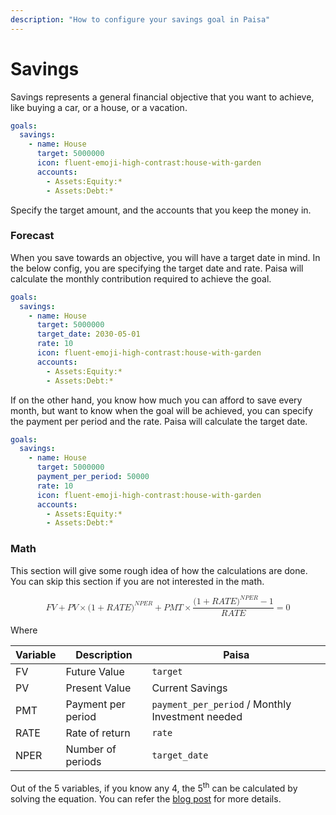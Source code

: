 ```yaml
---
description: "How to configure your savings goal in Paisa"
---
```


# Savings

Savings represents a general financial objective that you want to
achieve, like buying a car, or a house, or a vacation.

```yaml
goals:
  savings:
    - name: House
      target: 5000000
      icon: fluent-emoji-high-contrast:house-with-garden
      accounts:
        - Assets:Equity:*
        - Assets:Debt:*
```

Specify the target amount, and the accounts that you keep the money
in.

### Forecast

When you save towards an objective, you will have a target date in
mind. In the below config, you are specifying the target date and
rate. Paisa will calculate the monthly contribution required to
achieve the goal.

```yaml hl_lines="5-6"
goals:
  savings:
    - name: House
      target: 5000000
      target_date: 2030-05-01
      rate: 10
      icon: fluent-emoji-high-contrast:house-with-garden
      accounts:
        - Assets:Equity:*
        - Assets:Debt:*
```

If on the other hand, you know how much you can afford to save every
month, but want to know when the goal will be achieved, you can
specify the payment per period and the rate. Paisa will calculate the
target date.

```yaml hl_lines="5-6"
goals:
  savings:
    - name: House
      target: 5000000
      payment_per_period: 50000
      rate: 10
      icon: fluent-emoji-high-contrast:house-with-garden
      accounts:
        - Assets:Equity:*
        - Assets:Debt:*
```

### Math

This section will give some rough idea of how the calculations are
done. You can skip this section if you are not interested in the math.

<math xmlns="http://www.w3.org/1998/Math/MathML" display="block" class="tml-display" style="display:block math;">
  <semantics>
    <mrow>
      <mi>F</mi>
      <mi>V</mi>
      <mo>+</mo>
      <mi>P</mi>
      <mi>V</mi>
      <mo>×</mo>
      <mo form="prefix" stretchy="false">(</mo>
      <mn>1</mn>
      <mo>+</mo>
      <mi>R</mi>
      <mi>A</mi>
      <mi>T</mi>
      <mi>E</mi>
      <msup>
        <mo form="postfix" stretchy="false">)</mo>
        <mrow>
          <mi>N</mi>
          <mi>P</mi>
          <mi>E</mi>
          <mi>R</mi>
        </mrow>
      </msup>
      <mo>+</mo>
      <mi>P</mi>
      <mi>M</mi>
      <mi>T</mi>
      <mo>×</mo>
      <mfrac>
        <mrow>
          <mo form="prefix" stretchy="false">(</mo>
          <mn>1</mn>
          <mo>+</mo>
          <mi>R</mi>
          <mi>A</mi>
          <mi>T</mi>
          <mi>E</mi>
          <msup>
            <mo form="postfix" stretchy="false">)</mo>
            <mrow>
              <mi>N</mi>
              <mi>P</mi>
              <mi>E</mi>
              <mi>R</mi>
            </mrow>
          </msup>
          <mo>−</mo>
          <mn>1</mn>
        </mrow>
        <mrow>
          <mi>R</mi>
          <mi>A</mi>
          <mi>T</mi>
          <mi>E</mi>
        </mrow>
      </mfrac>
      <mo>=</mo>
      <mn>0</mn>
    </mrow>
    <annotation encoding="application/x-tex">FV + PV \times (1+RATE)^{NPER} + PMT \times \frac{(1+RATE)^{NPER} - 1}{RATE} =0</annotation>
  </semantics>
</math>

Where

| Variable | Description        | Paisa                                            |
|----------|--------------------|--------------------------------------------------|
| FV       | Future Value       | `target`                                         |
| PV       | Present Value      | Current Savings                                  |
| PMT      | Payment per period | `payment_per_period` / Monthly Investment needed |
| RATE     | Rate of return     | `rate`                                           |
| NPER     | Number of periods  | `target_date`                                    |

Out of the 5 variables, if you know any 4, the 5<sup>th</sup> can be calculated by
solving the equation. You can refer the [blog post](https://ciju.in/posts/understanding-financial-functions-excel-sheets) for more details.
